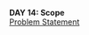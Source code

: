 <b>DAY 14: Scope</b>
<br>
<a href="https://www.hackerrank.com/challenges/30-scope/problem">Problem Statement</a>
